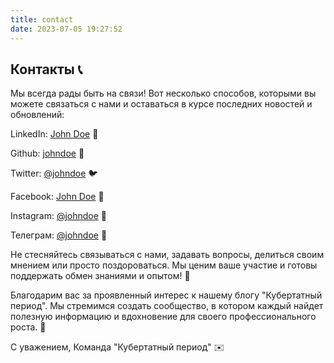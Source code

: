 ```yaml
---
title: contact
date: 2023-07-05 19:27:52
---
```

## Контакты 📞

Мы всегда рады быть на связи! Вот несколько способов, которыми вы можете связаться с нами и оставаться в курсе последних новостей и обновлений:

LinkedIn: [John Doe](https://www.linkedin.com/in/pklyuev/) 🔗

Github: [johndoe](https://github.com/pashtet04) 🐙

Twitter: [@johndoe](https://twitter.com/pklyuev) 🐦

Facebook: [John Doe](https://www.facebook.com/pklyuev) 📘

Instagram: [@johndoe](https://www.instagram.com/pklyuev/) 📸

Телеграм: [@johndoe](https://t.me/pklyuev) 💬

Не стесняйтесь связываться с нами, задавать вопросы, делиться своим мнением или просто поздороваться. Мы ценим ваше участие и готовы поддержать обмен знаниями и опытом! 🤝

Благодарим вас за проявленный интерес к нашему блогу "Кубертатный период". Мы стремимся создать сообщество, в котором каждый найдет полезную информацию и вдохновение для своего профессионального роста. 💪

С уважением,
Команда "Кубертатный период" ✉️